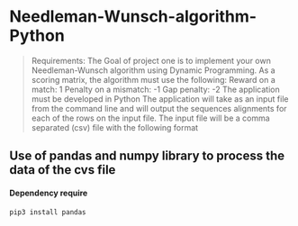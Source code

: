 # Needleman-Wunsch-algorithm-Python



>Requirements: 
The Goal of project one is to implement your own Needleman-Wunsch algorithm using Dynamic Programming.
    As a scoring matrix, the algorithm must use the following:
        Reward on a match: 1
        Penalty on a mismatch: -1
        Gap penalty: -2
The application must be developed in Python
The application will take as an input file from the command line and will output the sequences alignments for each of the rows on the input file.
The input file will be a comma separated (csv) file with the following format



## Use of pandas and numpy library to process the data of the cvs file

#### Dependency require 
    pip3 install pandas

